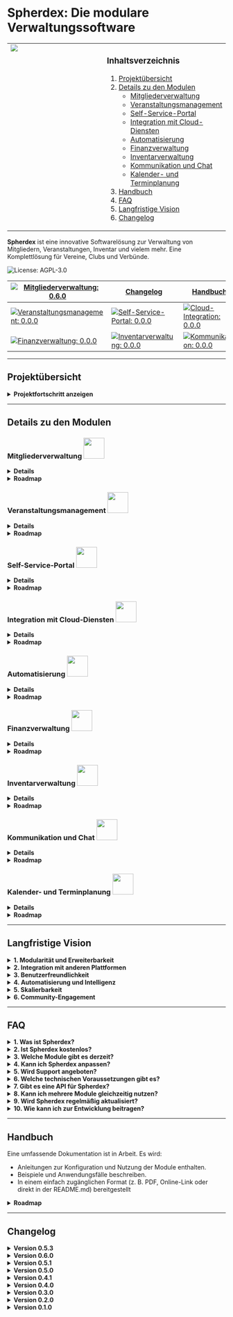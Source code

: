 # Spherdex: Die modulare Verwaltungssoftware

<table style="width: 100%; border: none; !important">
<tr>
<td style="width: 50%; vertical-align: top; border: none; !important">
<img src="https://github.com/user-attachments/assets/1b0764aa-99d3-4a2a-a38f-33e9200ef2ba">
</td>
<td style="width: 50%; vertical-align: top; border: none; !important">

### **Inhaltsverzeichnis**
1. [Projektübersicht](#projektübersicht)
2. [Details zu den Modulen](#details-zu-den-modulen)
   - [Mitgliederverwaltung](#mitgliederverwaltung-)
   - [Veranstaltungsmanagement](#veranstaltungsmanagement-)
   - [Self-Service-Portal](#self-service-portal-)
   - [Integration mit Cloud-Diensten](#integration-mit-cloud-diensten-)
   - [Automatisierung](#automatisierung-)
   - [Finanzverwaltung](#finanzverwaltung-)
   - [Inventarverwaltung](#inventarverwaltung-)
   - [Kommunikation und Chat](#kommunikation-und-chat-)
   - [Kalender- und Terminplanung](#kalender-und-terminplanung-)
3. [Handbuch](#handbuch)
4. [FAQ](#faq)
5. [Langfristige Vision](#langfristige-vision)
6. [Changelog](#changelog)

</td>
</tr>
</table>

**Spherdex** ist eine innovative Softwarelösung zur Verwaltung von Mitgliedern, Veranstaltungen, Inventar und vielem mehr. Eine Komplettlösung für Vereine, Clubs und Verbünde.

![License: AGPL-3.0](https://img.shields.io/badge/license-AGPL--3.0-blue) 

|[![Mitgliederverwaltung: 0.6.0](https://img.shields.io/badge/Mitgliederverwaltung-0.6.0-green)](#mitgliederverwaltung-) | [Changelog](#changelog)| [Handbuch](#handbuch)| |
|---|---|---|---|
| [![Veranstaltungsmanagement: 0.0.0](https://img.shields.io/badge/Veranstaltungsmanagement-0.0.0-lightgrey)](#veranstaltungsmanagement-) | [![Self-Service-Portal: 0.0.0](https://img.shields.io/badge/Self--Service--Portal-0.0.0-lightgrey)](#self-service-portal-) | [![Cloud-Integration: 0.0.0](https://img.shields.io/badge/Cloud--Integration-0.0.0-lightgrey)](#integration-mit-cloud-diensten-) | [![Automatisierung: 0.0.0](https://img.shields.io/badge/Automatisierung-0.0.0-lightgrey)](#automatisierung-)
| [![Finanzverwaltung: 0.0.0](https://img.shields.io/badge/Finanzverwaltung-0.0.0-lightgrey)](#finanzverwaltung-) | [![Inventarverwaltung: 0.0.0](https://img.shields.io/badge/Inventarverwaltung-0.0.0-lightgrey)](#inventarverwaltung-) | [![Kommunikation: 0.0.0](https://img.shields.io/badge/Kommunikation-0.0.0-lightgrey)](#kommunikation-und-chat-) | [![Kalender: 0.0.0](https://img.shields.io/badge/Kalender-0.0.0-lightgrey)](#kalender-und-terminplanung-)

---

## **Projektübersicht**

<details>
<summary><b>Projektfortschritt anzeigen</b></summary>

Dieses Projekt umfasst folgende Module. Der Fortschritt des jeweiligen Moduls wird in Prozent angezeigt:

| Modul                           | Fortschritt                                                                 |
|-------------------------------------------------------|---------------------------------------------------------------------------------------------------------------|
|<img src="https://github.com/user-attachments/assets/95d988ab-7d1a-45bd-b20e-518f31e6ee34" width="48"> **[Mitgliederverwaltung](#mitgliederverwaltung-)**| ![55%](https://progress-bar.xyz/55?title=Mitgliederverwaltung&width=300) |
|<img src="https://github.com/user-attachments/assets/c6d55ca3-b9c5-4504-ac67-015ad67af5ff" width="48"> **[Veranstaltungsmanagement](#veranstaltungsmanagement-)**| ![0%](https://progress-bar.xyz/0?title=Veranstaltungsmanagement&width=300) |
|<img src="https://github.com/user-attachments/assets/6bd9da27-2b35-476e-b07d-561a460e0c6f" width="48"> **[Self-Service-Portal](#self-service-portal-)**| ![0%](https://progress-bar.xyz/0?title=Self-Service-Portal&width=300) |
|<img src="https://github.com/user-attachments/assets/4041d589-fb78-401a-87ea-b9b1f8ee73cc" width="48"> **[Integration mit Cloud-Diensten](#integration-mit-cloud-diensten-)**| ![0%](https://progress-bar.xyz/0?title=Cloud-Integration&width=300) |
|<img src="https://github.com/user-attachments/assets/8e904845-a574-4a9a-b1fe-724b45213eb2" width="48"> **[Automatisierung](#automatisierung-)**| ![0%](https://progress-bar.xyz/0?title=Automatisierung&width=300) |
|<img src="https://github.com/user-attachments/assets/6503df2d-0d20-403c-89d7-43eefc3fcc7b" width="48"> **[Finanzverwaltung](#finanzverwaltung-)**| ![0%](https://progress-bar.xyz/0?title=Finanzverwaltung&width=300) |
|<img src="https://github.com/user-attachments/assets/f74e0778-bd02-48cb-8beb-d4896227a8da" width="48"> **[Inventarverwaltung](#inventarverwaltung-)**| ![0%](https://progress-bar.xyz/0?title=Inventarverwaltung&width=300) |
|<img src="https://github.com/user-attachments/assets/0eccb399-abd4-454f-8f12-180ec7ebf984" width="48"> **[Kommunikation und Chat](#kommunikation-und-chat-)**| ![0%](https://progress-bar.xyz/0?title=Kommunikation&width=300) |
|<img src="https://github.com/user-attachments/assets/59e248f2-9fc2-403d-96ac-3431c924d56d" width="48"> **[Kalender- und Terminplanung](#kalender-und-terminplanung-)**| ![0%](https://progress-bar.xyz/0?title=Kalenderplanung&width=300) |

</details>

---

## **Details zu den Modulen**

### **Mitgliederverwaltung** <img src="https://github.com/user-attachments/assets/95d988ab-7d1a-45bd-b20e-518f31e6ee34" width="48">
<details>
<summary><b>Details</b></summary>
Die Mitgliederverwaltung ist das zentrale Modul von Spherdex und bietet umfassende Funktionen zur Erfassung und Organisation von Mitgliedern.

**Aktuell verfügbare Funktionen:**
- <ins>Mitglieder-Datenverwaltung</ins>: Verwaltung von persönlichen Daten wie Vorname, Nachname, Geburtstag und Kontaktinformationen. ![Umgesetzt](https://img.shields.io/badge/Umgesetzt-green)
- <ins>Rollenverwaltung</ins>: Zuweisung von Rollen wie Vorsitzender, Schatzmeister oder Mitglied. ![Umgesetzt](https://img.shields.io/badge/Umgesetzt-green) 
- <ins>Präfix- und Nummernänderung</ins>: Anpassung des Präfixes und der laufenden Nummer für Mitgliedsnummern. ![Umgesetzt](https://img.shields.io/badge/Umgesetzt-green) 
- <ins>MultiSelect/Checkbox für Rollen</ins>: Auswahl und Anzeige von Rollen als Checkboxen oder in einem Dropdown-Menü, inklusive Synchronisierung und Speicherung. ![Umgesetzt](https://img.shields.io/badge/Umgesetzt-green)
- <ins>Mitgliederexport</ins>: Export von Mitgliederdaten als CSV mit individuell auswählbaren Spalten. ![Neu](https://img.shields.io/badge/Neu-blue)
- <ins>Beitragsverwaltung</ins>: Verwaltung und Nachverfolgung von Mitgliedsbeiträgen und offenen Zahlungen. ![Geplant](https://img.shields.io/badge/Geplant-lightgrey)
- <ins>Berichte und Statistiken</ins>: Erstellung von Analysen und Übersichten zur Mitgliedschaft und Beitragszahlungen. ![Geplant](https://img.shields.io/badge/Geplant-lightgrey)
- <ins>Geburtstagsbenachrichtigung</ins>: Automatischer Versand von Geburtstagsgrüßen per E-Mail. ![In Entwicklung](https://img.shields.io/badge/In_Entwicklung-yellow)
- <ins>Datenimport/-export</ins>: Import und Export von Mitgliedsdaten in Formaten wie PDF, CSV, TXT, DOC und Excel. ![Geplant](https://img.shields.io/badge/Geplant-lightgrey)

Dieses Modul bildet die Grundlage für weitere Erweiterungen und ermöglicht eine präzise Verwaltung aller Vereinsmitglieder.
</details>

<details>
<summary><b>Roadmap</b></summary>

#### Aktueller Stand
- **Version:** 0.6.0
- **Status:** In aktiver Entwicklung
- **Ziel:** Stabilisierung und Vorbereitung für Version 1.0.0.

#### Fortschritt
| Funktion                          | Status                  | Fortschritt                                                                 |
|-----------------------------------|-------------------------|-----------------------------------------------------------------------------|
| **Mitglieder-Datenverwaltung**    | **Umgesetzt**           | ![100%](https://progress-bar.xyz/100?title=Datenverwaltung&width=300)      |
| **Rollenverwaltung**              | **Umgesetzt**           | ![100%](https://progress-bar.xyz/100?title=Rollenverwaltung&width=300)     |
| **Präfix- und Nummernänderung**   | **Umgesetzt**           | ![100%](https://progress-bar.xyz/100?title=Pr%C3%A4fix-%26-Nummerierung&width=300) |
| **MultiSelect/Checkbox für Rollen** | **Umgesetzt**          | ![100%](https://progress-bar.xyz/100?title=MultiSelect-%2F-Checkbox&width=300) |
| **Mitgliederexport/import**        | **In Entwicklung**           | ![30%](https://progress-bar.xyz/30?title=Mitgliederexport&width=300) |
| **Beitragsverwaltung**            | **Geplant**             | ![0%](https://progress-bar.xyz/0?title=Beitragsverwaltung&width=300)       |
| **Berichte und Statistiken**      | **Geplant**             | ![0%](https://progress-bar.xyz/0?title=Berichte+%26+Statistiken&width=300) |
| **Geburtstagsbenachrichtigung**   | **In Entwicklung**      | ![10%](https://progress-bar.xyz/10?title=Geburtstagsbenachrichtigung&width=300) |
| **Datenimport/-export**           | **Geplant**             | ![0%](https://progress-bar.xyz/0?title=Datenimport-Export&width=300)       |

#### Funktionen im Detail

#### 1. Mitglieder-Datenverwaltung
- Speicherung persönlicher Daten (Vorname, Nachname, Geburtstag, Kontaktinformationen).
- Verwaltung von Mitgliedsstatus (Aktiv, Passiv, Gekündigt).

#### 2. Rollenverwaltung
- Zuweisung von Rollen wie Vorsitzender oder Schatzmeister.
- Unterstützung von Checkboxen und MultiSelect zur Darstellung der Rollen.

#### 3. Präfix- und Nummernänderung
- Anpassung des Präfixes und der laufenden Nummer für alle Mitglieder.

#### 4. MultiSelect/Checkbox für Rollen
- Endanwender kann zwischen einer Checkbox-Darstellung und einer MultiSelect-Darstellung wählen.

#### 5. Mitgliederexport (CSV)
- Export von Mitgliedsdaten als CSV-Datei mit individuell auswählbaren Spalten.
- Automatische Bereinigung der CSV-Dateien nach dem Download.

#### 6. Beitragsverwaltung
- Automatische Erstellung und Verwaltung von Mitgliedsbeiträgen.
- Nachverfolgung offener Zahlungen.

#### 7. Berichte und Statistiken
- Erstellung von Statistiken und Analysen zur Mitgliedschaft und Beitragszahlungen.

#### 8. Geburtstagsbenachrichtigung
- Automatische E-Mail-Benachrichtigung an Mitglieder an deren Geburtstag.

#### 9. Datenimport/-export
- **Formate für den Export:** PDF, CSV, TXT, DOC und Excel.
- **Funktionen:** 
  - Export aller Mitgliedsdaten oder nach Filterkriterien.
  - Import von Daten aus CSV und Excel.
  - Validierung der Daten beim Import.
    
#### 10. Optimierung und Debugging

#### Ziel für Version 1.0.0
- Vollständige Umsetzung aller geplanten Funktionen.
- Testen und Stabilisieren des Moduls.
- Vorbereitung für Integration mit anderen Modulen.
</details>

### **Veranstaltungsmanagement** <img src="https://github.com/user-attachments/assets/c6d55ca3-b9c5-4504-ac67-015ad67af5ff" width="48">
<details>
   <summary><b>Details</b></summary>

   Das Veranstaltungsmanagement bietet Werkzeuge zur Organisation:
- Veranstaltungsplanung: Erstellen und Verwalten von Events, Proben und Auftritten. ![Geplant](https://img.shields.io/badge/Geplant-lightgrey)
- Teilnehmerlisten: Übersicht über bestätigte Teilnehmer. ![Geplant](https://img.shields.io/badge/Geplant-lightgrey)
- Budgetverwaltung: Einnahmen- und Ausgabenkontrolle. ![Geplant](https://img.shields.io/badge/Geplant-lightgrey)
- Feedback: Analyse von Veranstaltungsbewertungen. ![Geplant](https://img.shields.io/badge/Geplant-lightgrey)

</details>

<details>
<summary><b>Roadmap</b></summary>
Folgt bald
</details>

### **Self-Service-Portal** <img src="https://github.com/user-attachments/assets/6bd9da27-2b35-476e-b07d-561a460e0c6f" width="48">
<details>
   <summary><b>Details</b></summary>

   Das Self-Service-Portal ermöglicht:
- Datenzugriff: Mitglieder können ihre persönlichen Informationen einsehen und bearbeiten. ![Geplant](https://img.shields.io/badge/Geplant-lightgrey)
- Dashboards: Individualisierbare Übersicht für Mitglieder. ![Geplant](https://img.shields.io/badge/Geplant-lightgrey)
- Zugriff auf Dokumente:** Mitglieder können Rechnungen und Bescheinigungen herunterladen.![Geplant](https://img.shields.io/badge/Geplant-lightgrey)
</details>

<details>
<summary><b>Roadmap</b></summary>
Folgt bald
</details>

### Integration mit Cloud-Diensten <img src="https://github.com/user-attachments/assets/4041d589-fb78-401a-87ea-b9b1f8ee73cc" width="48">
<details>
   <summary><b>Details</b></summary>

   Dieses Modul integriert die Software nahtlos mit Cloud-Lösungen:
- Dateiverwaltung: Automatische Synchronisation mit Nextcloud. ![Geplant](https://img.shields.io/badge/Geplant-lightgrey)
- Benutzerverwaltung: Erstellung von Cloud-Accounts direkt über die Software. ![Geplant](https://img.shields.io/badge/Geplant-lightgrey)
- Automatische Backups: Regelmäßige Sicherung von Daten in der Cloud. ![Geplant](https://img.shields.io/badge/Geplant-lightgrey)
</details>

<details>
<summary><b>Roadmap</b></summary>
Folgt bald
</details>

### Automatisierung <img src="https://github.com/user-attachments/assets/8e904845-a574-4a9a-b1fe-724b45213eb2" width="48">
<details>
   <summary><b>Details</b></summary>

   Automatisierung reduziert manuellen Aufwand:
- Benachrichtigungen:** Erinnerungen zu Geburtstagen, Zahlungen und Fristen. ![Geplant](https://img.shields.io/badge/Geplant-lightgrey)
- Zeitgesteuerte Aktionen:** Versand von Nachrichten und Reports zu festgelegten Zeiten. ![Geplant](https://img.shields.io/badge/Geplant-lightgrey)
-  Workflows:** Automatische Abläufe für häufige Aufgaben. ![Geplant](https://img.shields.io/badge/Geplant-lightgrey)
</details>

<details>
<summary><b>Roadmap</b></summary>
Folgt bald
</details>

### Finanzverwaltung <img src="https://github.com/user-attachments/assets/6503df2d-0d20-403c-89d7-43eefc3fcc7b" width="48">
<details>
   <summary><b>Details</b></summary>

   Die Finanzverwaltung bietet:
- Einnahmen und Ausgaben: Detaillierte Nachverfolgung aller finanziellen Aktivitäten. ![Geplant](https://img.shields.io/badge/Geplant-lightgrey)
- Spendenmanagement: Erstellung und Verwaltung von Spendenquittungen. ![Geplant](https://img.shields.io/badge/Geplant-lightgrey)
- Berichte: Steuerkonforme Jahresabschlüsse. ![Geplant](https://img.shields.io/badge/Geplant-lightgrey)
</details>

<details>
<summary><b>Roadmap</b></summary>
Folgt bald
</details>

### Inventarverwaltung <img src="https://github.com/user-attachments/assets/f74e0778-bd02-48cb-8beb-d4896227a8da" width="48"> 
<details>
   <summary><b>Details</b></summary>

   Dieses Modul hilft bei der Verwaltung von Ressourcen:
- Materialübersicht: Bestandsverwaltung von Technik, Kostümen und Materialien. ![Geplant](https://img.shields.io/badge/Geplant-lightgrey)
- Reservierungen: Zuweisung von Ressourcen zu Veranstaltungen. ![Geplant](https://img.shields.io/badge/Geplant-lightgrey)
- Bestandswarnungen: Automatische Benachrichtigungen bei niedrigem Bestand. ![Geplant](https://img.shields.io/badge/Geplant-lightgrey)
</details>

<details>
<summary><b>Roadmap</b></summary>
Folgt bald
</details>

### Kommunikation und Chat <img src="https://github.com/user-attachments/assets/0eccb399-abd4-454f-8f12-180ec7ebf984" width="48">
<details>
   <summary><b>Details</b></summary>

   Das Modul Kommunikation und Chat ermöglicht: 
- Interne Kommunikation: Nachrichten und Diskussionen innerhalb des Teams. ![Geplant](https://img.shields.io/badge/Geplant-lightgrey)
- Broadcast-Nachrichten: Einfache Kommunikation mit allen Mitgliedern. ![Geplant](https://img.shields.io/badge/Geplant-lightgrey)
- E-Mail-Integration: Versand von Benachrichtigungen direkt aus der Software. ![Geplant](https://img.shields.io/badge/Geplant-lightgrey)
</details>

<details>
<summary><b>Roadmap</b></summary>
Folgt bald
</details>

### Kalender- und Terminplanung <img src="https://github.com/user-attachments/assets/59e248f2-9fc2-403d-96ac-3431c924d56d" width="48">
<details>
   <summary><b>Details</b></summary>

   Zur Optimierung von Zeitplänen:
- Kalendersynchronisation: Verbindung mit externen Kalenderdiensten. ![Geplant](https://img.shields.io/badge/Geplant-lightgrey)
- Gruppenkalender: Übersicht über gemeinsame Termine. ![Geplant](https://img.shields.io/badge/Geplant-lightgrey)
- Erinnerungen: Automatische Benachrichtigungen zu wichtigen Terminen. ![Geplant](https://img.shields.io/badge/Geplant-lightgrey)
</details>

<details>
<summary><b>Roadmap</b></summary>
Folgt bald
</details>

---

## **Langfristige Vision**

<details>
<summary><b>1. Modularität und Erweiterbarkeit</b></summary>
Spherdex soll ein vollständig modulares System werden, das beliebig erweitert und individuell an die Anforderungen von Vereinen, Clubs und Organisationen angepasst werden kann.
</details>

<details>
<summary><b>2. Integration mit anderen Plattformen</b></summary>
Durch API-Unterstützung und Cloud-Integrationen sollen Daten und Prozesse nahtlos mit anderen Tools verbunden werden können.
</details>

<details>
<summary><b>3. Benutzerfreundlichkeit</b></summary>
Die Benutzeroberfläche wird kontinuierlich optimiert, um eine einfache Bedienung ohne tiefgehende technische Vorkenntnisse zu gewährleisten.
</details>

<details>
<summary><b>4. Automatisierung und Intelligenz</b></summary>
Durch KI-gestützte Features, wie automatische Erinnerungen und Analysen, soll Spherdex den Verwaltungsaufwand weiter reduzieren.
</details>

<details>
<summary><b>5. Skalierbarkeit</b></summary>
Die Software wird so entwickelt, dass sie für kleine Vereine genauso geeignet ist wie für größere Organisationen mit komplexen Strukturen.
</details>

<details>
<summary><b>6. Community-Engagement</b></summary>
Eine aktive Community wird gefördert, um Ideen und Feedback auszutauschen, neue Features zu entwickeln und die Software weiter voranzutreiben.
</details>

---

## **FAQ**

<details>
<summary><b>1. Was ist Spherdex?</b></summary>
Spherdex ist eine modulare Softwarelösung zur Verwaltung von Mitgliedern, Veranstaltungen, Finanzen, Inventar und mehr – ideal für Vereine, Clubs und ähnliche Organisationen.
</details>

<details>
<summary><b>2. Ist Spherdex kostenlos?</b></summary>
Ja, Spherdex ist kostenfrei und bleibt es auch in der Basisversion. Einige erweiterte Funktionen oder Module könnten jedoch in Zukunft kostenpflichtig werden, um die entstehenden Entwicklungs- und Betriebskosten zu decken. Dies betrifft beispielsweise Premium-Features oder spezielle Integrationen, die über den grundlegenden Funktionsumfang hinausgehen.
</details>

<details>
<summary><b>3. Welche Module gibt es derzeit?</b></summary>
Aktuell wird die Mitgliederverwaltung (Version 0.4.1) entwickelt. Weitere Module wie Veranstaltungsmanagement, Finanzverwaltung und Inventarverwaltung sind in Planung.
</details>

<details>
<summary><b>4. Kann ich Spherdex anpassen?</b></summary>
Ja, Spherdex ist so gestaltet, dass es leicht an spezifische Anforderungen angepasst werden kann. Entwickler können eigene Module hinzufügen oder bestehende Module erweitern.
</details>

<details>
<summary><b>5. Wird Support angeboten?</b></summary>
Da Spherdex Open Source ist, erfolgt der Support durch die Community. In der Zukunft ist ein Forum oder ein Wiki für häufige Fragen und Antworten geplant.
</details>

<details>
<summary><b>6. Welche technischen Voraussetzungen gibt es?</b></summary>
Spherdex basiert auf Frappe/ERPNext und benötigt eine entsprechende Serverumgebung. Eine detaillierte Installationsanleitung ist in Arbeit.
</details>

<details>
<summary><b>7. Gibt es eine API für Spherdex?</b></summary>
Eine API ist in Planung und wird in zukünftigen Versionen implementiert, um Integrationen mit anderen Systemen zu erleichtern.
</details>

<details>
<summary><b>8. Kann ich mehrere Module gleichzeitig nutzen?</b></summary>
Ja, sobald die Module verfügbar sind, können sie beliebig kombiniert und eingesetzt werden. Jedes Modul ist eigenständig, die Mitgliederverwaltung ist jedoch Voraussetzung.
</details>

<details>
<summary><b>9. Wird Spherdex regelmäßig aktualisiert?</b></summary>
Ja, regelmäßige Updates und neue Funktionen sind geplant, um die Software kontinuierlich zu verbessern.
</details>

<details>
<summary><b>10. Wie kann ich zur Entwicklung beitragen?</b></summary>
Sie können zur Entwicklung beitragen, indem Sie Vorschläge einreichen, Code beisteuern oder die Software testen. Mehr Informationen dazu folgen bald.
</details>

--- 

## Handbuch
Eine umfassende Dokumentation ist in Arbeit. Es wird:
- Anleitungen zur Konfiguration und Nutzung der Module enthalten.
- Beispiele und Anwendungsfälle beschreiben.
- In einem einfach zugänglichen Format (z. B. PDF, Online-Link oder direkt in der README.md) bereitgestellt

<details>
<summary><b>Roadmap</b></summary>

| Bereich                         | Fortschritt                                                                 |
|---------------------------------|-----------------------------------------------------------------------------|
| **Installationsanleitung**      | ![0%](https://progress-bar.xyz/0?title=Installationsanleitung&width=300)   |
| **Erste Schritte**              | ![0%](https://progress-bar.xyz/0?title=Erste+Schritte&width=300)           |
| **Benutzerhandbuch**            | ![0%](https://progress-bar.xyz/0?title=Benutzerhandbuch&width=300)         |
| **Entwicklerhandbuch**          | ![0%](https://progress-bar.xyz/0?title=Entwicklerhandbuch&width=300)       |
| **API-Dokumentation**           | ![0%](https://progress-bar.xyz/0?title=API-Dokumentation&width=300)        |
| **Fehlerbehebung und Support**  | ![0%](https://progress-bar.xyz/0?title=Fehlerbehebung+und+Support&width=300) |

### Installationsanleitung
- Detaillierte Schritte zur Installation der Software. ![Geplant](https://img.shields.io/badge/Geplant-lightgrey)
- Fehlerbehebung bei Installationsproblemen. ![Geplant](https://img.shields.io/badge/Geplant-lightgrey)

### Erste Schritte
- Einführung in die Benutzeroberfläche und Grundfunktionen. ![Geplant](https://img.shields.io/badge/Geplant-lightgrey)
- Anleitungen zur ersten Konfiguration. ![Geplant](https://img.shields.io/badge/Geplant-lightgrey)

### Benutzerhandbuch
- Ausführliche Beschreibung der Module und Funktionen. ![Geplant](https://img.shields.io/badge/Geplant-lightgrey)
- Empfehlungen für die optimale Nutzung. ![Geplant](https://img.shields.io/badge/Geplant-lightgrey)

### Entwicklerhandbuch
- Leitfäden für Entwickler zur Erweiterung der Software. ![Geplant](https://img.shields.io/badge/Geplant-lightgrey)
- Beispiele für API- und Modulnutzung. ![Geplant](https://img.shields.io/badge/Geplant-lightgrey)
</details>

---

## Changelog

<details>
<summary><b>Version 0.5.3</b></summary>

- ![Neu](https://img.shields.io/badge/Neu-Feature-brightgreen) Mitgliederexport als CSV implementiert:  
  - Auswahl individueller Spalten für den Export.  
  - Automatische Speicherung der Datei auf dem Server.  
  - Echtzeit-Benachrichtigung bei Fertigstellung.  

- ![Optimierung](https://img.shields.io/badge/Optimierung-Improvement-yellow) Verbesserte Download-Logik:  
  - Download-Button erscheint erst, wenn die Datei wirklich verfügbar ist.  
  - Der Button verschwindet nach erfolgreichem Download.  
  - Exporte sind nun direkt über eine Benachrichtigung abrufbar.  

- ![Behoben](https://img.shields.io/badge/Behoben-Bugfix-blue) Fehlerbehebungen bei der Exportverwaltung:  
  - Dateien werden nach dem Download nun zuverlässig vom Server gelöscht.  
  - Einträge in der Datenbank für exportierte Dateien werden bereinigt.  
  - Mehrere Exporte hintereinander sind jetzt möglich.  

</details>

<details>
<summary><b>Version 0.6.0</b></summary>

- ![Behoben](https://img.shields.io/badge/Behoben-Bugfix-blue) Manuelle und automatische Sperrfunktion verbessert: Sperren und Entsperren funktioniert nun zuverlässig.  
- ![Neu](https://img.shields.io/badge/Neu-Feature-brightgreen) Sperrprotokoll überarbeitet:  
  - Sperrgründe (manuell oder automatisch) werden nun gespeichert.  
  - Begrenzung auf eine festgelegte Anzahl an Einträgen mit Blätterfunktion (5, 10, 100, Alle).  
  - Löschen-Button für das Sperrprotokoll hinzugefügt.  
- ![Optimierung](https://img.shields.io/badge/Optimierung-Improvement-yellow) UI-Verbesserungen:  
  - Die Buttons für die Sperrprotokoll-Navigation werden jetzt oben und unten angezeigt.  
  - UI-Änderungen lösen kein unerwünschtes „Speichern“-Popup mehr aus.  
- ![Behoben](https://img.shields.io/badge/Behoben-Bugfix-blue) Protokoll wurde vorher mit idx = 1 gespeichert – jetzt wird es korrekt nummeriert.  

</details>


<details>
<summary><b>Version 0.5.1</b></summary>

- ![Behoben](https://img.shields.io/badge/Behoben-Bugfix-blue) Seriennummernverwaltung: Probleme mit dem Neusetzen und Abrufen der aktuellen Seriennummer behoben.
- ![Behoben](https://img.shields.io/badge/Behoben-Bugfix-blue) Präfix- und Nummernänderung: Fehler bei der Formatierung von Mitgliedsnamen korrigiert.
- ![Behoben](https://img.shields.io/badge/Behoben-Bugfix-blue) Initialenberechnung: Fehlerhafte Generierung von Initialen wurde bereinigt.
- ![Optimierung](https://img.shields.io/badge/Optimierung-Improvement-yellow) Debugging-Nachrichten aus dem Code entfernt.

</details>

<details>
<summary><b>Version 0.5.0</b></summary>

   - ![Neu](https://img.shields.io/badge/Neu-Announcement-brightgreen) Fertigstellung der MultiSelect-/Checkbox-Funktionalität mit Synchronisierung und Speicherung.
   - ![Behoben](https://img.shields.io/badge/Behoben-Bugfix-blue) Fehler bei der Anzeige und Speicherung von Rollen wurden behoben.
   - ![Neu](https://img.shields.io/badge/Neu-Feature-brightgreen) Verbesserung der Sichtbarkeitssteuerung basierend auf den Einstellungen.
   - ![Optimierung](https://img.shields.io/badge/Optimierung-Improvement-yellow) Code-Struktur verbessert und Datenflüsse optimiert.

</details>


<details>
<summary><b>Version 0.4.1</b></summary>

   - ![Neu](https://img.shields.io/badge/Neu-Announcement-brightgreen) Beispielrollen werden jetzt korrekt installiert.
   - ![Behoben](https://img.shields.io/badge/Behoben-Bugfix-blue) Das Feld "Standard Rollen-Anzeigemodus" hat nach der Installation keinen Standardwert angezeigt.

</details>

<details>
<summary><b>Version 0.4.0</b></summary>

   - ![Neu](https://img.shields.io/badge/Neu-Feature-brightgreen) Die Mitgliederverwaltung wurde implementiert.
   - ![Geändert](https://img.shields.io/badge/Ge%C3%A4ndert-Update-yellow) Die Präfix- und Nummernänderung wurde erweitert.
   - ![Behoben](https://img.shields.io/badge/Behoben-Bugfix-blue) Fehler bei der Sortierung der Mitgliederliste wurde behoben.

</details>

<details>
<summary><b>Version 0.3.0</b></summary>

   - ![Neu](https://img.shields.io/badge/Neu-Feature-brightgreen) Einführung der Rollenverwaltung für Mitglieder.
   - ![Geändert](https://img.shields.io/badge/Ge%C3%A4ndert-Update-yellow) Anpassung der Datenbankstruktur für bessere Performance.
   - ![Behoben](https://img.shields.io/badge/Behoben-Bugfix-blue) Fehler in der API-Dokumentation behoben.

</details>

<details>
<summary><b>Version 0.2.0</b></summary>

   - ![Neu](https://img.shields.io/badge/Neu-Feature-brightgreen) Einführung der Präfix- und Seriennummernverwaltung.
   - ![Behoben](https://img.shields.io/badge/Behoben-Bugfix-blue) Probleme mit der Mitglieder-Datenbank wurden behoben.

</details>

<details>
<summary><b>Version 0.1.0</b></summary>

   - ![Neu](https://img.shields.io/badge/Neu-Feature-brightgreen) Erstes Release mit grundlegenden Funktionen.
   - ![Neu](https://img.shields.io/badge/Neu-Feature-brightgreen) Unterstützung für die Verwaltung persönlicher Daten (Vorname, Nachname, Geburtstag).
   - ![Behoben](https://img.shields.io/badge/Behoben-Bugfix-blue) Erste Fehlerkorrekturen nach dem initialen Release.

</details>
